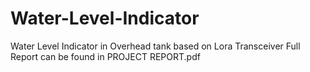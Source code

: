 # Water-Level-Indicator

Water Level Indicator in Overhead tank based on Lora Transceiver
Full Report can be found in PROJECT REPORT.pdf
